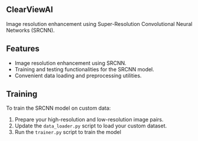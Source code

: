 ## ClearViewAI
Image resolution enhancement using Super-Resolution Convolutional Neural Networks (SRCNN).

## Features

- Image resolution enhancement using SRCNN.
- Training and testing functionalities for the SRCNN model.
- Convenient data loading and preprocessing utilities.

## Training

To train the SRCNN model on custom data:
1. Prepare your high-resolution and low-resolution image pairs.
2. Update the `data_loader.py` script to load your custom dataset.
3. Run the `trainer.py` script to train the model
